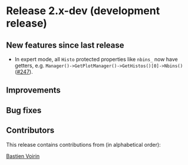 # Release 2.x-dev (development release)

## New features since last release

- In expert mode, all `Histo` protected properties like `nbins_` now have getters, e.g. `Manager()->GetPlotManager()->GetHistos()[0]->Nbins()` ([#247](https://github.com/MadAnalysis/madanalysis5/pull/247)).

## Improvements

## Bug fixes

## Contributors

This release contains contributions from (in alphabetical order):

[Bastien Voirin](https://github.com/bastienvoirin)
